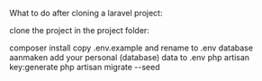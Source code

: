 What to do after cloning a laravel project:

clone the project
in the project folder:

composer install
copy .env.example and rename to .env
database aanmaken
add your personal (database) data to .env
php artisan key:generate
php artisan migrate --seed